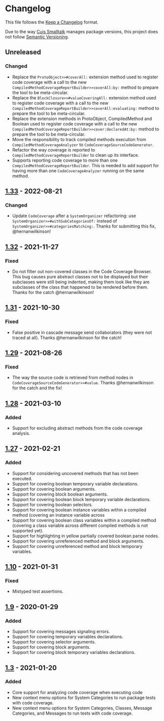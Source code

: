# Changelog
This file follows the [Keep a Changelog](https://keepachangelog.com/en/1.0.0/) format.

Due to the way [Cuis Smalltalk](https://github.com/Cuis-Smalltalk/Cuis-Smalltalk-Dev) manages package versions, this project does not follow [Semantic Versioning](https://semver.org/spec/v2.0.0.html).

## Unreleased

### Changed

* Replace the `ProtoObject>>#coverAll:` extension method used to register code coverage with a call to the new
  `CompiledMethodCoverageReportBuilder>>coverAll:by:` method to prepare the tool to be meta-circular.
* Replace the `BlockClosure>>#valueCoveringAll:` extension method used to register code coverage with a call to the new
  `CompiledMethodCoverageReportBuilder>>coverAll:evaluating:` method to prepare the tool to be meta-circular.
* Replace the extension methods in ProtoObject, CompiledMethod and Boolean used to register code coverage with a call to
  the new `CompiledMethodCoverageReportBuilder>>cover:declaredAt:by:` method to prepare the tool to be meta-circular.
* Move the responsibility to track compiled methods execution from `CompiledMethodCoverageAnalyzer` to `CodeCoverageSourceCodeGenerator`.
* Refactor the way coverage is reported to `CompiledMethodCoverageReportBuilder` to clean up its interface.
* Supports reporting code coverage to more than one `CompiledMethodCoverageReportBuilder`. This is needed to add support 
  for having more than one `CodeCoverageAnalyzer` running on the same method.

## [1.33](https://github.com/npapagna/cuis-code-coverage/compare/v1.32...v1.33) - 2022-08-21

### Changed

* Update `CodeCoverage` after a `SystemOrganizer` refactoring: use `SystemOrganizer>>#withSubCategoriesOf:` instead
  of `SystemOrganizer>>#categoriesMatching:`.
  Thanks for submitting this fix, @hernanwilkinson!

## [1.32](https://github.com/npapagna/cuis-code-coverage/compare/v1.31...v1.32) - 2021-11-27

### Fixed

* Do not filter out non-covered classes in the Code Coverage Browser.
  This bug causes pure abstract classes not to be displayed but their subclasses were still being indented, making
  them look like they are subclasses of the class that happened to be rendered before them.
  Thanks for the catch @hernanwilkinson!

## [1.31](https://github.com/npapagna/cuis-code-coverage/compare/v1.29...v1.31) - 2021-10-30

### Fixed

* False positive in cascade message send collaborators (they were not traced at all).
  Thanks @hernanwilkinson for the catch!

## [1.29](https://github.com/npapagna/cuis-code-coverage/compare/v1.28...v1.29) - 2021-08-26

### Fixed

* The way the source code is retrieved from method nodes in `CodeCoverageSourceCodeGenerator>>#value`.
  Thanks @hernanwilkinson for the catch and the fix!

## [1.28](https://github.com/npapagna/cuis-code-coverage/compare/v1.27...v1.28) - 2021-03-10

### Added

* Support for excluding abstract methods from the code coverage analysis.

## [1.27](https://github.com/npapagna/cuis-code-coverage/compare/v1.10...v1.27) - 2021-02-21

### Added

* Support for considering uncovered methods that has not been executed.
* Support for covering boolean temporary variable declarations.
* Support for covering boolean arguments.
* Support for covering block boolean arguments.
* Support for covering boolean block temporary variable declarations.
* Support for covering boolean selectors.
* Support for covering boolean instance variables within a compiled method (covering an instance variable across 
* Support for covering boolean class variables within a compiled method (covering a class variable across 
  different compiled methods is not supported yet).
* Support for highlighting in yellow partially covered boolean parse nodes.
* Support for covering unreferenced method and block arguments.
* Support for covering unreferenced method and block temporary variables.

## [1.10](https://github.com/npapagna/cuis-code-coverage/compare/v1.9...v1.10) - 2021-01-31

### Fixed

* Mistyped test assertions.


## [1.9](https://github.com/npapagna/cuis-code-coverage/compare/v1.3...v1.9) - 2020-01-29

### Added

* Support for covering messages signaling errors. 
* Support for covering temporary variables declarations.
* Support for covering selector arguments.
* Support for covering block arguments.
* Support for covering block temporary variables declarations.

## [1.3](https://github.com/npapagna/cuis-code-coverage/releases/tag/v1.3) - 2021-01-20

### Added

* Core support for analyzing code coverage when executing code
* New context menu options for System Categories to run package tests with code coverage. 
* New context menu options for System Categories, Classes, Message Categories, and Messages to run tests with code coverage. 
